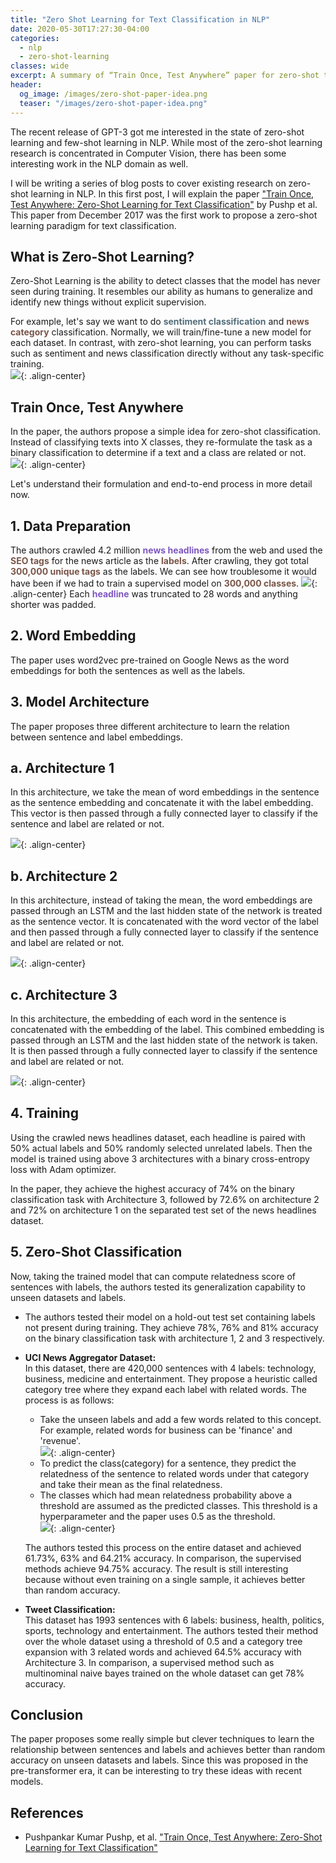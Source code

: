 ```yaml
---
title: "Zero Shot Learning for Text Classification in NLP"
date: 2020-05-30T17:27:30-04:00
categories:
  - nlp
  - zero-shot-learning
classes: wide
excerpt: A summary of “Train Once, Test Anywhere” paper for zero-shot text classification
header:
  og_image: /images/zero-shot-paper-idea.png
  teaser: "/images/zero-shot-paper-idea.png"
---
```


The recent release of GPT-3 got me interested in the state of zero-shot learning and few-shot learning in NLP. While most of the zero-shot learning research is concentrated in Computer Vision, there has been some interesting work in the NLP domain as well.  

I will be writing a series of blog posts to cover existing research on zero-shot learning in NLP. In this first post, I will explain the paper ["Train Once, Test Anywhere: Zero-Shot Learning for Text Classification"](https://arxiv.org/abs/1712.05972) by Pushp et al. This paper from December 2017 was the first work to propose a zero-shot learning paradigm for text classification.  


## What is Zero-Shot Learning?
Zero-Shot Learning is the ability to detect classes that the model has never seen during training. It resembles our ability as humans to generalize and identify new things without explicit supervision.  
 
For example, let's say we want to do <span style="color: #546E7A; font-weight: bold;">sentiment classification</span> and <span style="color: #795548; font-weight: bold;">news category</span> classification. Normally, we will train/fine-tune a new model for each dataset. In contrast, with zero-shot learning, you can perform tasks such as sentiment and news classification directly without any task-specific training.  
![](/images/zero-shot-vs-transfer.png){: .align-center} 

## Train Once, Test Anywhere
In the paper, the authors propose a simple idea for zero-shot classification. Instead of classifying texts into X classes, they re-formulate the task as a binary classification to determine if a text and a class are related or not.   
![](/images/zero-shot-paper-idea.png){: .align-center}  

Let's understand their formulation and end-to-end process in more detail now.    
## 1. Data Preparation  
The authors crawled 4.2 million <span style="color: #7E57C2; font-weight: bold;">news headlines</span> from the web and used the <span style="color: #795548; font-weight: bold;">SEO tags</span> for the news article as the <span style="color: #795548; font-weight: bold;">labels</span>. After crawling, they got total <span style="color: #795548; font-weight: bold;">300,000 unique tags</span> as the labels. We can see how troublesome it would have been if we had to train a supervised model on <span style="color: #795548; font-weight: bold;">300,000 classes</span>. 
![](/images/zero-shot-data-crawling.png){: .align-center} 
Each <span style="color: #7E57C2; font-weight: bold;">headline</span> was truncated to 28 words and anything shorter was padded.  

## 2. Word Embedding   
The paper uses word2vec pre-trained on Google News as the word embeddings for both the sentences as well as the labels.  

## 3. Model Architecture     
The paper proposes three different architecture to learn the relation between sentence and label embeddings.  
## a. Architecture 1  
In this architecture, we take the mean of word embeddings in the sentence as the sentence embedding and concatenate it with the label embedding. This vector is then passed through a fully connected layer to classify if the sentence and label are related or not.  

![](/images/zero-shot-architecture-1.png){: .align-center} 

## b. Architecture 2  
In this architecture, instead of taking the mean, the word embeddings are passed through an LSTM and the last hidden state of the network is treated as the sentence vector. It is concatenated with the word vector of the label and then passed through a fully connected layer to classify if the sentence and label are related or not.   

![](/images/zero-shot-architecture-2.png){: .align-center} 

## c. Architecture 3  
In this architecture, the embedding of each word in the sentence is concatenated with the embedding of the label. This combined embedding is passed through an LSTM and the last hidden state of the network is taken. It is then passed through a fully connected layer to classify if the sentence and label are related or not.  

![](/images/zero-shot-architecture-3.png){: .align-center} 

## 4. Training  
Using the crawled news headlines dataset, each headline is paired with 50% actual labels and 50% randomly selected unrelated labels. Then the model is trained using above 3 architectures with a binary cross-entropy loss with Adam optimizer.  

In the paper, they achieve the highest accuracy of 74% on the binary classification task with Architecture 3, followed by 72.6% on architecture 2 and 72% on architecture 1 on the separated test set of the news headlines dataset.   

## 5. Zero-Shot Classification    
Now, taking the trained model that can compute relatedness score of sentences with labels, the authors tested its generalization capability to unseen datasets and labels.   

- The authors tested their model on a hold-out test set containing labels not present during training.  They achieve 78%, 76% and 81% accuracy on the binary classification task with architecture 1, 2 and 3 respectively.  
- **UCI News Aggregator Dataset:**    
In this dataset, there are 420,000 sentences with 4 labels: technology, business, medicine and entertainment. They propose a heuristic called category tree where they expand each label with related words. The process is as follows:  
    - Take the unseen labels and add a few words related to this concept. For example, related words for business can be 'finance' and 'revenue'.  
    ![](/images/zero-shot-category-tree.png){: .align-center} 
    - To predict the class(category) for a sentence, they predict the relatedness of the sentence to related words under that category and take their mean as the final relatedness.  
    - The classes which had mean relatedness probability above a threshold are assumed as the predicted classes.  This threshold is a hyperparameter and the paper uses 0.5 as the threshold.   
    ![](/images/zero-shot-threshold.png){: .align-center}   
    
    The authors tested this process on the entire dataset and achieved 61.73%, 63% and 64.21% accuracy. In comparison, the supervised methods achieve 94.75% accuracy. The result is still interesting because without even training on a single sample, it achieves better than random accuracy.  

- **Tweet Classification:**  
This dataset has 1993 sentences with 6 labels: business, health, politics, sports, technology and entertainment. The authors tested their method over the whole dataset using a threshold of 0.5 and a category tree expansion with 3 related words and achieved 64.5% accuracy with Architecture 3. In comparison, a supervised method such as multinominal naive bayes trained on the whole dataset can get 78% accuracy.  

## Conclusion  
The paper proposes some really simple but clever techniques to learn the relationship between sentences and labels and achieves better than random accuracy on unseen datasets and labels. Since this was proposed in the pre-transformer era, it can be interesting to try these ideas with recent models.      


## References
- Pushpankar Kumar Pushp, et al. ["Train Once, Test Anywhere: Zero-Shot Learning for Text Classification"](https://arxiv.org/abs/1712.05972)
